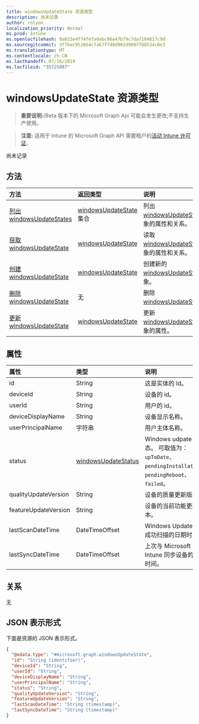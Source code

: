 ```yaml
---
title: windowsUpdateState 资源类型
description: 尚未记录
author: rolyon
localization_priority: Normal
ms.prod: Intune
ms.openlocfilehash: 8a023e4f74fe7a0abc96a47b79c7da7104617c9d
ms.sourcegitcommit: 3f7bac952864cfa67f749d902d9897f08534c0e3
ms.translationtype: MT
ms.contentlocale: zh-CN
ms.lasthandoff: 07/16/2019
ms.locfileid: "35725887"
---
```

# <a name="windowsupdatestate-resource-type"></a>windowsUpdateState 资源类型

> **重要说明:**/Beta 版本下的 Microsoft Graph Api 可能会发生更改;不支持生产使用。

> **注意:** 适用于 Intune 的 Microsoft Graph API 需要租户的[活动 Intune 许可证](https://go.microsoft.com/fwlink/?linkid=839381)。

尚未记录

## <a name="methods"></a>方法
|方法|返回类型|说明|
|:---|:---|:---|
|[列出 windowsUpdateStates](../api/intune-deviceconfig-windowsupdatestate-list.md)|[windowsUpdateState](../resources/intune-deviceconfig-windowsupdatestate.md)集合|列出[windowsUpdateState](../resources/intune-deviceconfig-windowsupdatestate.md)对象的属性和关系。|
|[获取 windowsUpdateState](../api/intune-deviceconfig-windowsupdatestate-get.md)|[windowsUpdateState](../resources/intune-deviceconfig-windowsupdatestate.md)|读取[windowsUpdateState](../resources/intune-deviceconfig-windowsupdatestate.md)对象的属性和关系。|
|[创建 windowsUpdateState](../api/intune-deviceconfig-windowsupdatestate-create.md)|[windowsUpdateState](../resources/intune-deviceconfig-windowsupdatestate.md)|创建新的[windowsUpdateState](../resources/intune-deviceconfig-windowsupdatestate.md)对象。|
|[删除 windowsUpdateState](../api/intune-deviceconfig-windowsupdatestate-delete.md)|无|删除[windowsUpdateState](../resources/intune-deviceconfig-windowsupdatestate.md)。|
|[更新 windowsUpdateState](../api/intune-deviceconfig-windowsupdatestate-update.md)|[windowsUpdateState](../resources/intune-deviceconfig-windowsupdatestate.md)|更新[windowsUpdateState](../resources/intune-deviceconfig-windowsupdatestate.md)对象的属性。|

## <a name="properties"></a>属性
|属性|类型|说明|
|:---|:---|:---|
|id|String|这是实体的 Id。|
|deviceId|String|设备的 id。|
|userId|String|用户的 id。|
|deviceDisplayName|String|设备显示名称。|
|userPrincipalName|字符串|用户主体名称。|
|status|[windowsUpdateStatus](../resources/intune-deviceconfig-windowsupdatestatus.md)|Windows udpate 状态。 可取值为：`upToDate`、`pendingInstallation`、`pendingReboot`、`failed`。|
|qualityUpdateVersion|String|设备的质量更新版本。|
|featureUpdateVersion|String|设备的当前功能更新版本。|
|lastScanDateTime|DateTimeOffset|Windows Update 代理成功扫描的日期时间。|
|lastSyncDateTime|DateTimeOffset|上次与 Microsoft Intune 同步设备的日期时间。|

## <a name="relationships"></a>关系
无

## <a name="json-representation"></a>JSON 表示形式
下面是资源的 JSON 表示形式。
<!-- {
  "blockType": "resource",
  "keyProperty": "id",
  "@odata.type": "microsoft.graph.windowsUpdateState"
}
-->
``` json
{
  "@odata.type": "#microsoft.graph.windowsUpdateState",
  "id": "String (identifier)",
  "deviceId": "String",
  "userId": "String",
  "deviceDisplayName": "String",
  "userPrincipalName": "String",
  "status": "String",
  "qualityUpdateVersion": "String",
  "featureUpdateVersion": "String",
  "lastScanDateTime": "String (timestamp)",
  "lastSyncDateTime": "String (timestamp)"
}
```





